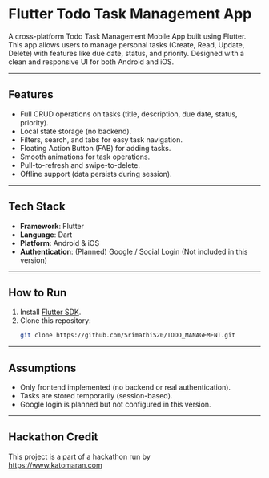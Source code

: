 # Flutter Todo Task Management App

A cross-platform Todo Task Management Mobile App built using Flutter.  
This app allows users to manage personal tasks (Create, Read, Update, Delete) with features like due date, status, and priority. Designed with a clean and responsive UI for both Android and iOS.

---

## Features

- Full CRUD operations on tasks (title, description, due date, status, priority).
- Local state storage (no backend).
- Filters, search, and tabs for easy task navigation.
- Floating Action Button (FAB) for adding tasks.
- Smooth animations for task operations.
- Pull-to-refresh and swipe-to-delete.
- Offline support (data persists during session).

---

## Tech Stack

- **Framework**: Flutter
- **Language**: Dart
- **Platform**: Android & iOS
- **Authentication**: (Planned) Google / Social Login (Not included in this version)

---

## How to Run

1. Install [Flutter SDK](https://docs.flutter.dev/get-started/install).
2. Clone this repository:
   ```bash
   git clone https://github.com/SrimathiS20/TODO_MANAGEMENT.git


---

## Assumptions

- Only frontend implemented (no backend or real authentication).
- Tasks are stored temporarily (session-based).
- Google login is planned but not configured in this version.

---

## Hackathon Credit

This project is a part of a hackathon run by  
https://www.katomaran.com


  
